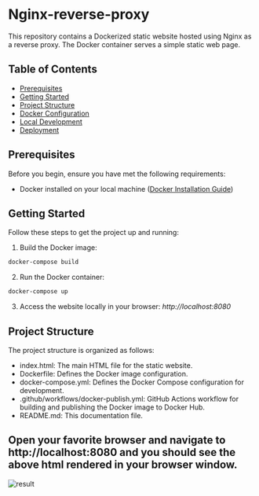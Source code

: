 # Nginx-reverse-proxy

This repository contains a Dockerized static website hosted using Nginx as a reverse proxy. The Docker container serves a simple static web page.

## Table of Contents

- [Prerequisites](#prerequisites)
- [Getting Started](#getting-started)
- [Project Structure](#project-structure)
- [Docker Configuration](#docker-configuration)
- [Local Development](#local-development)
- [Deployment](#deployment)

## Prerequisites

Before you begin, ensure you have met the following requirements:

- Docker installed on your local machine ([Docker Installation Guide](https://docs.docker.com/get-docker/))

## Getting Started

Follow these steps to get the project up and running:

1. Build the Docker image:
```bash
docker-compose build
```

2. Run the Docker container:
```bash
docker-compose up
```
3. Access the website locally in your browser:
*http://localhost:8080*


## Project Structure
The project structure is organized as follows:

- index.html: The main HTML file for the static website.
- Dockerfile: Defines the Docker image configuration.
- docker-compose.yml: Defines the Docker Compose configuration for development.
- .github/workflows/docker-publish.yml: GitHub Actions workflow for building and publishing the Docker image to Docker Hub.
- README.md: This documentation file.

## Open your favorite browser and navigate to http://localhost:8080 and you should see the above html rendered in your browser window.
![result](https://github.com/Ansam-02/Nginx-reverse-proxy/assets/137777479/64523941-f213-46e8-8de0-b0c741aa7b6e "It work :)")
